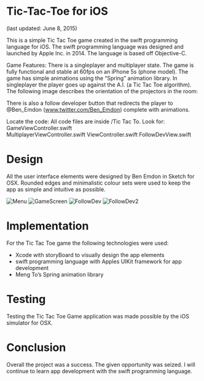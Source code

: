 Tic-Tac-Toe for iOS
================================
(last updated: June 8, 2015)

This is a simple Tic Tac Toe game created in the swift programming language for iOS. The swift programming language was designed and launched by Apple Inc. in 2014. The language is based off Objective-C.

Game Features:
There is a singleplayer and multiplayer state. The game is fully functional and stable at 60fps on an iPhone 5s (phone model). The game has simple animations using the “Spring” animation library.
In singleplayer the player goes up against the A.I. (a Tic Tac Toe algorithm).
The following image describes the orientation of the projectors in the room:

There is also a follow developer button that redirects the player to @Ben_Emdon (www.twitter.com/Ben_Emdon) complete with animations.

Locate the code:
All code files are inside /Tic Tac To.
Look for:
	GameViewController.swift  
	MultiplayerViewController.swift
	ViewController.swift
	FollowDevView.swift

Design
======

All the user interface elements were designed by Ben Emdon in Sketch for OSX. Rounded edges and minimalistic colour sets were used to keep the app as simple and intuitive as possible.  

![Menu](https://drive.google.com/open?id=0B3n6cKplT-7celZtQ3R3SWRTZkE&authuser=0)
![GameScreen](https://drive.google.com/open?id=0B3n6cKplT-7ceDBwcVRJeXc5QTQ&authuser=0)
![FollowDev](https://drive.google.com/open?id=0B3n6cKplT-7cY1UtQVBJTEVITVU&authuser=0)
![FollowDev2](https://drive.google.com/open?id=0B3n6cKplT-7cWXNZZ09WYUVvM2c&authuser=0)


Implementation
==============

For the Tic Tac Toe game the following technologies were used:
- Xcode with storyBoard to visually design the app elements
- swift programming language with Apples UIKit framework for app development
- Meng To’s Spring animation library


Testing
=======

Testing the Tic Tac Toe Game application was made possible by the iOS simulator for OSX.


Conclusion
==========

Overall the project was a success. The given opportunity was seized. I will continue to learn app development with the swift programming language.
